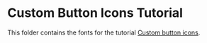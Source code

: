 # Custom Button Icons Tutorial 

This folder contains the fonts for the tutorial 
[Custom button icons](https://docs.neptunelabs.com//docs/tutorials/custom-buttons).


